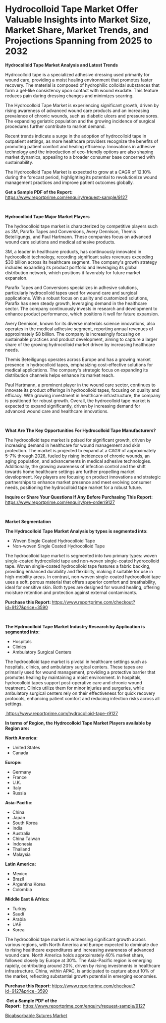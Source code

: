 <p><h1>Hydrocolloid Tape Market Offer Valuable Insights into Market Size, Market Share, Market Trends, and Projections Spanning from 2025 to 2032</h1></p><p><strong>Hydrocolloid Tape Market Analysis and Latest Trends</strong></p>
<p><p>Hydrocolloid tape is a specialized adhesive dressing used primarily for wound care, providing a moist healing environment that promotes faster recovery. The material is composed of hydrophilic colloidal substances that form a gel-like consistency upon contact with wound exudate. This feature reduces pain during dressing changes and minimizes scarring.</p><p>The Hydrocolloid Tape Market is experiencing significant growth, driven by rising awareness of advanced wound care products and an increasing prevalence of chronic wounds, such as diabetic ulcers and pressure sores. The expanding geriatric population and the growing incidence of surgical procedures further contribute to market demand. </p><p>Recent trends indicate a surge in the adoption of hydrocolloid tape in outpatient settings, as more healthcare providers recognize the benefits of promoting patient comfort and healing efficiency. Innovations in adhesive technology and the introduction of eco-friendly options are also shaping market dynamics, appealing to a broader consumer base concerned with sustainability. </p><p>The Hydrocolloid Tape Market is expected to grow at a CAGR of 12.10% during the forecast period, highlighting its potential to revolutionize wound management practices and improve patient outcomes globally.</p></p>
<p><strong>Get a Sample PDF of the Report:&nbsp;</strong> <a href="https://www.reportprime.com/enquiry/request-sample/9127?utm_campaign=2716&utm_medium=2&utm_source=Github&utm_content=ia&utm_term=20032025&utm_id=hydrocolloid-tape">https://www.reportprime.com/enquiry/request-sample/9127</a></p>
<p>&nbsp;</p>
<p><strong>Hydrocolloid Tape Major Market Players</strong></p>
<p><p>The hydrocolloid tape market is characterized by competitive players such as 3M, Parafix Tapes and Conversions, Avery Dennison, Themis Beteiligungs, and Paul Hartmann. These companies focus on advanced wound care solutions and medical adhesive products.</p><p>3M, a leader in healthcare products, has continuously innovated in hydrocolloid technology, recording significant sales revenues exceeding $30 billion across its healthcare segment. The company's growth strategy includes expanding its product portfolio and leveraging its global distribution network, which positions it favorably for future market expansion.</p><p>Parafix Tapes and Conversions specializes in adhesive solutions, particularly hydrocolloid tapes used for wound care and surgical applications. With a robust focus on quality and customized solutions, Parafix has seen steady growth, leveraging demand in the healthcare sector. The company continuously invests in research and development to enhance product performance, which positions it well for future expansion.</p><p>Avery Dennison, known for its diverse materials science innovations, also operates in the medical adhesive segment, reporting annual revenues of approximately $8 billion. The company is increasingly focusing on sustainable practices and product development, aiming to capture a larger share of the growing hydrocolloid market driven by increasing healthcare needs.</p><p>Themis Beteiligungs operates across Europe and has a growing market presence in hydrocolloid tapes, emphasizing cost-effective solutions for medical applications. The company's strategic focus on expanding its distribution channels helps enhance its market reach.</p><p>Paul Hartmann, a prominent player in the wound care sector, continues to innovate its product offerings in hydrocolloid tapes, focusing on quality and efficacy. With growing investment in healthcare infrastructure, the company is positioned for robust growth. Overall, the hydrocolloid tape market is expected to expand significantly, driven by increasing demand for advanced wound care and healthcare innovations.</p></p>
<p>&nbsp;</p>
<p><strong>What Are The Key Opportunities For Hydrocolloid Tape Manufacturers?</strong></p>
<p><p>The hydrocolloid tape market is poised for significant growth, driven by increasing demand in healthcare for wound management and skin protection. The market is projected to expand at a CAGR of approximately 5-7% through 2028, fueled by rising incidences of chronic wounds, an aging population, and advancements in medical adhesive technologies. Additionally, the growing awareness of infection control and the shift towards home healthcare settings are further propelling market development. Key players are focusing on product innovations and strategic partnerships to enhance market presence and meet evolving consumer needs, positioning the hydrocolloid tape market for a robust future.</p></p>
<p><strong>Inquire or Share Your Questions If Any Before Purchasing This Report:</strong> <a href="https://www.reportprime.com/enquiry/pre-order/9127?utm_campaign=2716&utm_medium=2&utm_source=Github&utm_content=ia&utm_term=20032025&utm_id=hydrocolloid-tape">https://www.reportprime.com/enquiry/pre-order/9127</a></p>
<p>&nbsp;</p>
<p><strong>Market Segmentation</strong></p>
<p><strong>The Hydrocolloid Tape Market Analysis by types is segmented into:</strong></p>
<p><ul><li>Woven Single Coated Hydrocolloid Tape</li><li>Non-woven Single Coated Hydrocolloid Tape</li></ul></p>
<p><p>The hydrocolloid tape market is segmented into two primary types: woven single-coated hydrocolloid tape and non-woven single-coated hydrocolloid tape. Woven single-coated hydrocolloid tape features a fabric backing, providing enhanced durability and flexibility, making it suitable for use in high-mobility areas. In contrast, non-woven single-coated hydrocolloid tape uses a soft, porous material that offers superior comfort and breathability, ideal for sensitive skin. Both types are designed for wound healing, offering moisture retention and protection against external contaminants.</p></p>
<p><strong>Purchase this Report:&nbsp;</strong><a href="https://www.reportprime.com/checkout?id=9127&price=3590&utm_campaign=2716&utm_medium=2&utm_source=Github&utm_content=ia&utm_term=20032025&utm_id=hydrocolloid-tape">https://www.reportprime.com/checkout?id=9127&price=3590</a></p>
<p>&nbsp;</p>
<p><strong>The Hydrocolloid Tape Market Industry Research by Application is segmented into:</strong></p>
<p><ul><li>Hospitals</li><li>Clinics</li><li>Ambulatory Surgical Centers</li></ul></p>
<p><p>The hydrocolloid tape market is pivotal in healthcare settings such as hospitals, clinics, and ambulatory surgical centers. These tapes are primarily used for wound management, providing a protective barrier that promotes healing by maintaining a moist environment. In hospitals, hydrocolloid tapes support post-operative care and chronic wound treatment. Clinics utilize them for minor injuries and surgeries, while ambulatory surgical centers rely on their effectiveness for quick recovery protocols, enhancing patient comfort and reducing infection risks across all settings.</p></p>
<p><a href="https://www.reportprime.com/hydrocolloid-tape-r9127?utm_campaign=2716&utm_medium=2&utm_source=Github&utm_content=ia&utm_term=20032025&utm_id=hydrocolloid-tape">&nbsp;https://www.reportprime.com/hydrocolloid-tape-r9127</a></p>
<p><strong>In terms of Region, the Hydrocolloid Tape Market Players available by Region are:</strong></p>
<p>
    <p> <strong> North America: </strong>
        <ul>
            <li>United States</li>
            <li>Canada</li>
        </ul>
        </p> 
    <p> <strong> Europe: </strong>
        <ul>
            <li>Germany</li>
            <li>France</li>
            <li>U.K.</li>
            <li>Italy</li>
            <li>Russia</li>
        </ul>
        </p> 
    <p> <strong> Asia-Pacific: </strong>
        <ul>
            <li>China</li>
            <li>Japan</li>
            <li>South Korea</li>
            <li>India</li>
            <li>Australia</li>
            <li>China Taiwan</li>
            <li>Indonesia</li>
            <li>Thailand</li>
            <li>Malaysia</li>
        </ul>
        </p> 
    <p> <strong> Latin America: </strong>
        <ul>
            <li>Mexico</li>
            <li>Brazil</li>
            <li>Argentina Korea</li>
            <li>Colombia</li>
        </ul>
        </p> 
    <p> <strong> Middle East & Africa: </strong>
        <ul>
            <li>Turkey</li>
            <li>Saudi</li>
            <li>Arabia</li>
            <li>UAE</li>
            <li>Korea</li>
        </ul>
    </p>
    </p>
<p><p>The hydrocolloid tape market is witnessing significant growth across various regions, with North America and Europe expected to dominate due to rising healthcare expenditures and increasing awareness of advanced wound care. North America holds approximately 40% market share, followed closely by Europe at 30%. The Asia-Pacific region is emerging rapidly, contributing around 20%, driven by rising investments in healthcare infrastructure. China, within APAC, is anticipated to capture about 10% of the market, reflecting substantial growth potential in emerging economies.</p></p>
<p><strong>Purchase this Report: </strong><a href="https://www.reportprime.com/checkout?id=9127&price=3590&utm_campaign=2716&utm_medium=2&utm_source=Github&utm_content=ia&utm_term=20032025&utm_id=hydrocolloid-tape">https://www.reportprime.com/checkout?id=9127&price=3590</a></p>
<p>&nbsp;<strong>Get a Sample PDF of the Report:&nbsp;&nbsp;</strong><a href="https://www.reportprime.com/enquiry/request-sample/9127?utm_campaign=2716&utm_medium=2&utm_source=Github&utm_content=ia&utm_term=20032025&utm_id=hydrocolloid-tape">https://www.reportprime.com/enquiry/request-sample/9127</a></p>
<p><strong></strong></p>
<p><p><a href="https://github.com/stephaniwo144/Market-Research-Report-List-1/blob/main/bioabsorbable-sutures-market.md?utm_campaign=2716&utm_medium=2&utm_source=Github&utm_content=ia&utm_term=20032025&utm_id=hydrocolloid-tape">Bioabsorbable Sutures Market</a></p></p>